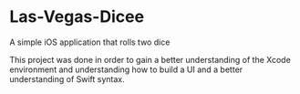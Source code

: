 # Las-Vegas-Dicee
A simple iOS application that rolls two dice

This project was done in order to gain a better understanding of the Xcode environment and understanding how to build a UI and a better understanding of Swift syntax.
